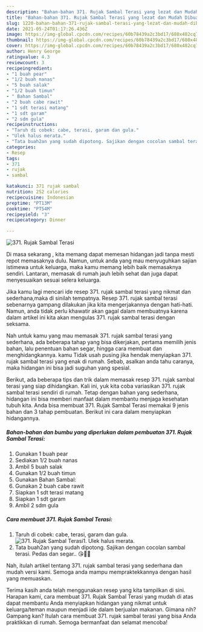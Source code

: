 ```yaml
---
description: "Bahan-bahan 371. Rujak Sambal Terasi yang lezat dan Mudah Dibuat"
title: "Bahan-bahan 371. Rujak Sambal Terasi yang lezat dan Mudah Dibuat"
slug: 1220-bahan-bahan-371-rujak-sambal-terasi-yang-lezat-dan-mudah-dibuat
date: 2021-05-24T01:17:26.436Z
image: https://img-global.cpcdn.com/recipes/60b78439a2c3bd17/680x482cq70/371-rujak-sambal-terasi-foto-resep-utama.jpg
thumbnail: https://img-global.cpcdn.com/recipes/60b78439a2c3bd17/680x482cq70/371-rujak-sambal-terasi-foto-resep-utama.jpg
cover: https://img-global.cpcdn.com/recipes/60b78439a2c3bd17/680x482cq70/371-rujak-sambal-terasi-foto-resep-utama.jpg
author: Henry George
ratingvalue: 4.3
reviewcount: 3
recipeingredient:
- "1 buah pear"
- "1/2 buah nanas"
- "5 buah salak"
- "1/2 buah timun"
- " Bahan Sambal"
- "2 buah cabe rawit"
- "1 sdt terasi matang"
- "1 sdt garam"
- "2 sdm gula"
recipeinstructions:
- "Taruh di cobek: cabe, terasi, garam dan gula."
- "Ulek halus merata."
- "Tata buah2an yang sudah dipotong. Sajikan dengan cocolan sambal terasi. Pedas dan segar.. 😘👌🏻"
categories:
- Resep
tags:
- 371
- rujak
- sambal

katakunci: 371 rujak sambal 
nutrition: 252 calories
recipecuisine: Indonesian
preptime: "PT13M"
cooktime: "PT54M"
recipeyield: "3"
recipecategory: Dinner

---
```



![371. Rujak Sambal Terasi](https://img-global.cpcdn.com/recipes/60b78439a2c3bd17/680x482cq70/371-rujak-sambal-terasi-foto-resep-utama.jpg)

Di masa  sekarang , kita memang dapat memesan hidangan jadi tanpa mesti repot memasaknya dulu. Namun, untuk anda yang mau menyuguhkan sajian istimewa untuk keluarga, maka kamu memang lebih baik memasaknya sendiri. Lantaran, memasak di rumah jauh lebih sehat dan juga dapat menyesuaikan sesuai selera keluarga.

Jika kamu lagi mencari ide resep 371. rujak sambal terasi yang nikmat dan sederhana,maka di sinilah tempatnya. Resep 371. rujak sambal terasi  sebenarnya gampang dilakukan jika kita mengerjakannya dengan hati-hati. Namun, anda tidak perlu khawatir akan gagal dalam membuatnya 
karena dalam artikel ini kita akan mengulas 371. rujak sambal terasi dengan seksama.  



Nah untuk kamu yang mau memasak 371. rujak sambal terasi yang sederhana, ada beberapa tahap yang bisa dikerjakan, pertama memilih jenis bahan, lalu penentuan bahan segar, hingga cara membuat dan menghidangkannya. kamu Tidak usah pusing jika hendak menyiapkan 371. rujak sambal terasi yang enak di rumah. Sebab, asalkan anda  tahu caranya, maka hidangan ini bisa jadi suguhan yang spesial.

Berikut, ada beberapa tips dan trik dalam memasak resep 371. rujak sambal terasi yang siap dihidangkan. Kali ini, yuk kita coba variasikan 371. rujak sambal terasi sendiri di rumah. Tetap dengan bahan yang sederhana, hidangan ini bisa memberi manfaat dalam membantu menjaga kesehatan tubuh kita. Anda bisa membuat 371. Rujak Sambal Terasi memakai 9 jenis bahan dan 3 tahap pembuatan. Berikut ini cara dalam menyiapkan hidangannya.

<!--inarticleads1-->

##### Bahan-bahan dan bumbu yang diperlukan dalam pembuatan 371. Rujak Sambal Terasi:

1. Gunakan 1 buah pear
1. Sediakan 1/2 buah nanas
1. Ambil 5 buah salak
1. Gunakan 1/2 buah timun
1. Gunakan  Bahan Sambal:
1. Gunakan 2 buah cabe rawit
1. Siapkan 1 sdt terasi matang
1. Siapkan 1 sdt garam
1. Ambil 2 sdm gula




<!--inarticleads2-->

##### Cara membuat 371. Rujak Sambal Terasi:

1. Taruh di cobek: cabe, terasi, garam dan gula.
<img src="https://img-global.cpcdn.com/steps/c849950358aa2180/160x128cq70/371-rujak-sambal-terasi-langkah-memasak-1-foto.jpg" alt="371. Rujak Sambal Terasi">1. Ulek halus merata.
1. Tata buah2an yang sudah dipotong. Sajikan dengan cocolan sambal terasi. Pedas dan segar.. 😘👌🏻




Nah, itulah artikel tentang  371. rujak sambal terasi  yang sederhana dan mudah versi kami. Semoga anda mampu mempraktekkannya dengan hasil yang memuaskan. 

Terima kasih anda telah menggunakan resep yang kita tampilkan di sini. Harapan kami, cara membuat  371. Rujak Sambal Terasi yang mudah di atas dapat membantu Anda menyiapkan hidangan yang nikmat untuk keluarga/teman maupun menjadi ide dalam berjualan makanan. Gimana nih? Gampang kan? Itulah cara membuat 371. rujak sambal terasi yang bisa Anda praktikkan di rumah. Semoga bermanfaat dan selamat mencoba!

